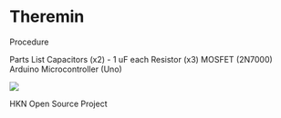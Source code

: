 # Theremin

Procedure

Parts List
Capacitors (x2) - 1 uF each
Resistor (x3)
MOSFET (2N7000)
Arduino Microcontroller (Uno)

![](http://i.cmpnet.com/audiodesignline/2010/discrete_audio_amplifier_basics_fig9.13.jpg)

HKN Open Source Project
